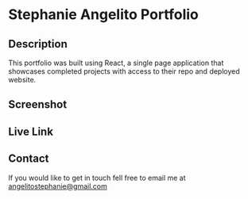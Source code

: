 # Stephanie Angelito Portfolio

## Description

This portfolio was built using React, a single page application that showcases completed projects with access to their repo and deployed website. 

## Screenshot 

## Live Link 

## Contact 
If you would like to get in touch fell free to email me at angelitostephanie@gmail.com 